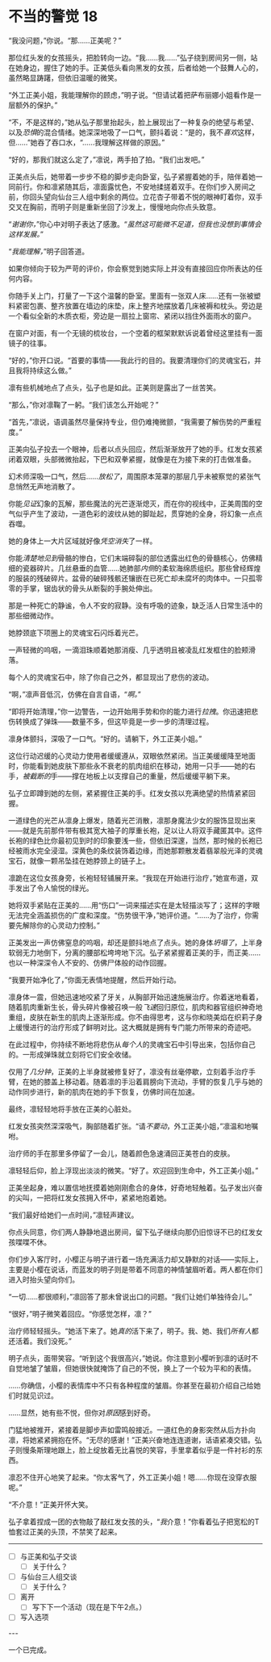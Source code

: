 # 不当的警觉 18

“我没问题，”你说。“那……正美呢？”

那位红头发的女孩摇头，把脸转向一边。“我……我……”弘子绕到房间另一侧，站在她身边，握住了她的手。正美低头看向黑发的女孩，后者给她一个鼓舞人心的，虽然略显踌躇，但依旧温暖的微笑。

“外工正美小姐，我能理解你的顾虑，”明子说。“但请试着把萨布丽娜小姐看作是一层额外的保护。”

“不，不是这样的，”她从弘子那里抬起头，脸上展现出了一种复杂的绝望与希望、以及*恐惧*的混合情绪。她深深地吸了一口气，颤抖着说：“是的，我不*喜欢*这样，但……”她吞了吞口水，“……我理解这样做的原因。”

“好的，那我们就这么定了，”凛说，两手拍了拍。“我们出发吧。”

正美点头后，她带着一步步不稳的脚步走向卧室，弘子紧握着她的手，陪伴着她一同前行。你和凛紧随其后，凛面露忧色，不安地揉搓着双手。在你们步入房间之前，你回头望向仙台三人组中剩余的两位。立花杏子带着不悦的眼神盯着你，双手交叉在胸前，而明子则是重新坐回了沙发上，慢慢地向你点头致意。

“*谢谢你，*”你心中对明子表达了感激。“*虽然这可能微不足道，但我也没想到事情会这样发展。*”

“*我能理解，*”明子回答道。

如果你倾向于较为严苛的评价，你会察觉到她实际上并没有直接回应你所表达的任何内容。

你随手关上门，打量了一下这个温馨的卧室。里面有一张双人床……还有一张被塑料紧密包裹、整齐放置在墙边的床垫，床上整齐地摆放着几床被褥和枕头。旁边是一个看似全新的木质衣柜，旁边是一扇拉上窗帘、紧闭以挡住外面雨水的窗户。

在窗户对面，有一个无镜的梳妆台，一个空着的框架默默诉说着曾经这里挂有一面镜子的往事。

“好的，”你开口说。“首要的事情——我此行的目的。我要清理你们的灵魂宝石，并且我将持续这么做。”

凛有些机械地点了点头，弘子也是如此。正美则是露出了一丝苦笑。

“那么，”你对凛鞠了一躬。“我们该怎么开始呢？”

“首先，”凛说，语调虽然尽量保持专业，但仍难掩微颤，“我需要了解伤势的严重程度。”

正美向弘子投去一个眼神，后者以点头回应，然后渐渐放开了她的手。红发女孩紧闭着双眼，头部微微抬起，下巴和双拳紧握，就像是在为接下来的打击做准备。

幻术师深吸一口气，然后……*放松了*，周围原本笼罩的那层几乎未被察觉的紧张气息悄然无声地消散了。

你能*见证*幻象的瓦解，那些魔法的光芒逐渐熄灭，而在你的视线中，正美周围的空气似乎产生了波动，一道色彩的波纹从她的脚趾起，贯穿她的全身，将幻象一点点吞噬。

她的身体上一大片区域就好像*凭空消失*了一样。

你能*清楚地见到*骨骼的惨白，它们末端碎裂的部位透露出红色的骨髓核心，仿佛精细的瓷器碎片。几丝悬垂的血管……她肺部*内侧*的柔软海绵质组织。那些曾经辉煌的服装的残破碎片。盆骨的破碎残骸还镶嵌在已死亡却未腐坏的肉体中。一只孤零零的手掌，锯齿状的骨头从断裂的手腕处伸出。

那是一种死亡的静谧，令人不安的寂静。没有呼吸的迹象，缺乏活人日常生活中的那些细微动作。

她脖颈底下项圈上的灵魂宝石闪烁着光芒。

一声轻微的呜咽，一滴泪珠顺着她那消瘦、几乎透明且被凌乱红发框住的脸颊滑落。

每个人的灵魂宝石中，除了你自己之外，都显现出了悲伤的波动。

“啊，”凛声音低沉，仿佛在自言自语，“*啊。*”

“即将开始清理，”你一边警告，一边开始用手势和你的能力进行*拉拽*。你迅速把悲伤转换成了弹珠——数量不多，但这毕竟是一步一步的清理过程。

凛身体颤抖，深吸了一口气。“好的。请躺下，外工正美小姐。”

这位行动迟缓的心灵动力使用者缓缓遵从，双眼依然紧闭。当正美缓缓降至地面时，你能看到她皮肤下那些永不衰老的肌肉组织在移动，她用一只手——她的右手，*被截断的*手——撑在地板上以支撑自己的重量，然后缓缓平躺下来。

弘子立即蹲到她的左侧，紧紧握住正美的手。红发女孩以充满绝望的热情紧紧回握。

一道绿色的光芒从凛身上爆发，随着光芒消散，凛那身魔法少女的服饰显现出来——就是先前那件带有极其宽大袖子的厚重长袍，足以让人将双手藏匿其中。这件长袍的绿色比你最初见到时的印象要浅一些，但依旧深邃，当然，那时候的长袍已经被雨水完全浸湿。深黄色的条纹装饰着边缘，而她那颗散发着翡翠般光泽的灵魂宝石，就像一颗吊坠挂在她脖颈上的链子上。

凛跪在这位女孩身旁，长袍轻轻铺展开来。“我现在开始进行治疗，”她宣布道，双手发出了令人愉悦的绿光。

她将双手紧贴在正美的……用“伤口”一词来描述实在是太轻描淡写了；这样的字眼无法完全涵盖损伤的广度和深度。“伤势很干净，”她评价道。“……为了治疗，你需要先解除你的心灵动力控制。”

正美发出一声仿佛窒息的呜咽，却还是颤抖地点了点头。她的身体*坍塌了*，上半身软弱无力地倒下，分离的腰部松垮垮地下沉。弘子紧紧握着正美的手，而正美……也以一种深深令人不安的、仿佛尸体般的动作回握。

“我要开始净化了，”你面无表情地提醒，然后开始行动。

凛身体一震，但她迅速地咬紧了牙关，从胸部开始迅速施展治疗。你着迷地看着，随着肌肉重新生长，骨头碎片像被召唤一般*飞速*回归原位，肌肉和器官组织神奇地重组，皮肤在新生的肌肉上逐渐形成。你不由得思考，这与你和晓美焰在织莉子身上缓慢进行的治疗形成了鲜明对比。这大概就是拥有专门能力所带来的奇迹吧。

在此过程中，你持续不断地将悲伤从*每个人*的灵魂宝石中引导出来，包括你自己的。一形成弹珠就立刻将它们安全收储。

仅用了*几分钟*，正美的上半身就被修复好了，凛没有丝毫停歇，立刻着手治疗手臂，在她的膝盖上移动着。随着凛的手沿着肩膀向下流动，手臂的恢复几乎与她的动作同步进行，新的肌肉在她的手下恢复，仿佛时间在加速。

最终，凛轻轻地将手放在正美的心脏处。

红发女孩突然深深吸气，胸部随着扩张。“请*不要动*，外工正美小姐，”凛温和地嘱咐。

治疗师的手在那里多停留了一会儿，随着颜色急速涌回正美苍白的皮肤。

凛轻轻后仰，脸上浮现出淡淡的微笑。“好了。欢迎回到生命中，外工正美小姐。”

正美坐起身，难以置信地抚摸着她刚刚愈合的身体，好奇地轻触着。弘子发出兴奋的尖叫，一把将红发女孩拥入怀中，紧紧地抱着她。

“我们最好给她们一点时间，”凛轻声建议。

你点头同意，你们两人静静地退出房间，留下弘子继续向那仍旧惊讶不已的红发女孩喋喋不休。

你们步入客厅时，小樱正与明子进行着一场充满活力却又静默的对话——实际上，主要是小樱在说话，而蓝发的明子则是带着不同意的神情皱眉听着。两人都在你们进入时抬头望向你们。

“一切……都很顺利，”凛回答了那未曾说出口的问题。“我们让她们单独待会儿。”

“很好，”明子微笑着回应。“你感觉怎样，凛？”

治疗师轻轻摇头。“她活下来了。她*真的*活下来了，明子。我、她、我们*所有人*都还活着。我们没死。”

明子点头，面带笑容。“听到这个我很高兴，”她说。你注意到小樱听到凛的话时不自觉地皱了皱眉，但她很快就掩饰了自己的不悦，换上了一个较为平和的表情。

……你确信，小樱的表情库中不只有各种程度的皱眉。你甚至在最初介绍自己给她们时就见识过。

……显然，她有些不悦，但你对*原因*感到好奇。

门猛地被推开，紧接着是脚步声如雷鸣般接近。一道红色的身影突然从后方扑向凛，将她紧紧拥抱在怀。“无尽的感谢！”正美兴奋地连连道谢，话语紧凑交错。弘子则慢条斯理地跟上，脸上绽放着无比喜悦的笑容，手里拿着似乎是一件衬衫的东西。

凛忍不住开心地笑了起来。“你太客气了，外工正美小姐！嗯……你现在没穿衣服呢。”

“不介意！”正美开怀大笑。

弘子拿着捏成一团的衣物敲了敲红发女孩的头，“*我*介意！”你看着弘子把宽松的T恤套过正美的头顶，不禁笑了起来。

---

- [ ] 与正美和弘子交谈
  - [ ] 关于什么？
- [ ] 与仙台三人组交谈
  - [ ] 关于什么？
- [ ] 离开
  - [ ] 写下下一个活动（现在是下午2点。）
- [ ] 写入选项

---​

一个[](http://i.imgur.com/WPfh9g4.jpg)已完成。
